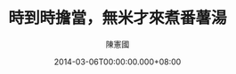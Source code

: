 ---
issue: 60
title: 時到時擔當，無米才來煮番薯湯
author: 陳憲國
date: 2014-03-06T00:00:00.000+08:00
topic: 懷想
difficulty: 2
wikidata: Q98095401
wikidata_link: https://www.wikidata.org/wiki/Q98095401
---